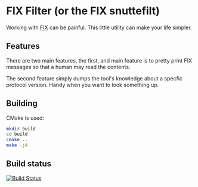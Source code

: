 # FIX Filter (or the FIX snuttefilt)

Working with [FIX](http://www.fixtradingcommunity.org/) can be painful. This
little utility can make your life simpler.

## Features

There are two main features, the first, and main feature is to pretty print
FIX messages so that a human may read the contents.

The second feature simply dumps the tool's knowledge about a specfic protocol
version. Handy when you want to look something up.

## Building

CMake is used:

```sh
mkdir build
cd build
cmake ..
make -j4
```

## Build status

[![Build Status](https://travis-ci.org/noj/fixfilt.svg?branch=master)](https://travis-ci.org/noj/fixfilt)
